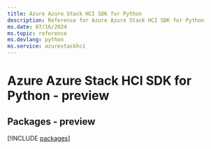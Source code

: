 ```yaml
---
title: Azure Azure Stack HCI SDK for Python
description: Reference for Azure Azure Stack HCI SDK for Python
ms.date: 07/16/2024
ms.topic: reference
ms.devlang: python
ms.service: azurestackhci
---
```

# Azure Azure Stack HCI SDK for Python - preview
## Packages - preview
[!INCLUDE [packages](azure-stack-hci-index.md)]